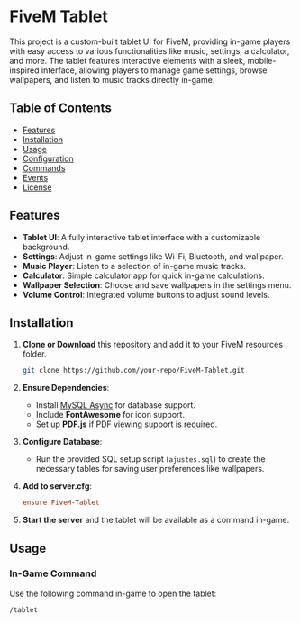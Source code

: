 # FiveM Tablet

This project is a custom-built tablet UI for FiveM, providing in-game players with easy access to various functionalities like music, settings, a calculator, and more. The tablet features interactive elements with a sleek, mobile-inspired interface, allowing players to manage game settings, browse wallpapers, and listen to music tracks directly in-game.

## Table of Contents
- [Features](#features)
- [Installation](#installation)
- [Usage](#usage)
- [Configuration](#configuration)
- [Commands](#commands)
- [Events](#events)
- [License](#license)

## Features

- **Tablet UI**: A fully interactive tablet interface with a customizable background.
- **Settings**: Adjust in-game settings like Wi-Fi, Bluetooth, and wallpaper.
- **Music Player**: Listen to a selection of in-game music tracks.
- **Calculator**: Simple calculator app for quick in-game calculations.
- **Wallpaper Selection**: Choose and save wallpapers in the settings menu.
- **Volume Control**: Integrated volume buttons to adjust sound levels.

## Installation

1. **Clone or Download** this repository and add it to your FiveM resources folder.

    ```bash
    git clone https://github.com/your-repo/FiveM-Tablet.git
    ```

2. **Ensure Dependencies**:
   - Install [MySQL Async](https://github.com/brouznouf/fivem-mysql-async) for database support.
   - Include **FontAwesome** for icon support.
   - Set up **PDF.js** if PDF viewing support is required.

3. **Configure Database**:
   - Run the provided SQL setup script (`ajustes.sql`) to create the necessary tables for saving user preferences like wallpapers.

4. **Add to server.cfg**:

    ```cfg
    ensure FiveM-Tablet
    ```

5. **Start the server** and the tablet will be available as a command in-game.

## Usage

### In-Game Command
Use the following command in-game to open the tablet:

```plaintext
/tablet
